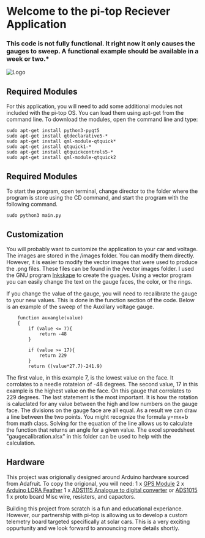 # Welcome to the pi-top Reciever Application

### **This code is not fully functional.  It right now it only causes the gauges to sweep. A functional example should be available in a week or two.***  

![Logo](https://github.com/SolarCarChallenge/pi-top/blob/master/Telemetry%20RX/Solar%20Car%20Challenge%202_28_2018%204_22_34%20PM.png?raw=true)





## Required Modules

 For this application, you will need to add some additional modules not included with the pi-top OS.  You can load them using apt-get from the command line.  To download the modules, open the command line and type:

```
sudo apt-get install python3-pyqt5
sudo apt-get install qtdeclarative5-*
sudo apt-get install qml-module-qtquick*
sudo apt-get install qtquick1-*
sudo apt-get install qtquickcontrols5-*
sudo apt-get install qml-module-qtquick2
```

## Required Modules

To start the program, open terminal, change director to the folder where the program is store using the CD command, and start the program with the following command.

```
sudo python3 main.py
```

## Customization

You will probably want to customize the application to your car and voltage.  The images are stored in the /images folder.  You can modify them directly.  However, it is easier to modify the vector images that were used to produce the .png files.  These files can be found in the /vector images folder.  I used the GNU program [Inkskape](https://inkscape.org/en/) to create the guages.  Using a vector program you can easily change the text on the gauge faces, the color, or the rings.

If you change the value of the gauge, you will need to recalibrate the gauge to your new values.  This is done in the function section of the code.  Below is an example of the sweep of the Auxillary voltage gauge.

```
    function auxangle(value)
    {
        if (value <= 7){
            return -48
        }

        if (value >= 17){
            return 229
        }
        return ((value*27.7)-241.9)
```

The first value, in this example 7, is the lowest value on the face.  It corrolates to a needle rotateion of -48 degrees.  The second value, 17 in this example is the highest value on the face.  On this gauge that corrolates to 229 degrees.  The last statement is the most important.  It is how the rotation is caluclated for any value between the high and low numbers on the gauge face.  The divisions on the gauge face are all equal.  As a result we can draw a line between the two points.  You might recognize the formula y=mx+b from math class.  Solving for the equation of the line allows us to calculate the function that returns an angle for a given value.  The excel spreedsheet "gaugecalibration.xlsx" in this folder can be used to help with the calculation.


## Hardware

This project was origionally designed around Arduino hardware sourced from Adafruit.  To copy the origional, you will need:
1 x [GPS Module](https://www.adafruit.com/product/3133)
2 x [Arduino LORA Feather](https://www.adafruit.com/product/3078)
1 x [ADS1115 Analogue to digital converter](https://www.adafruit.com/product/1085) or [ADS1015](https://www.adafruit.com/product/1083)
1 x proto board
Misc wire, resisters, and capactors.


Building this project from scratch is a fun and educational experiance.  However, our partnership with pi-top is allowing us to develop a custom telemetry board targeted specifically at solar cars.  This is a very exciting oppurtunity and we look forward to announcing more details shortly.

